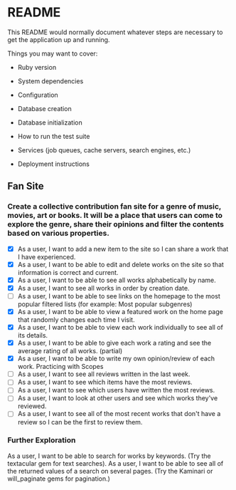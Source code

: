 # README

This README would normally document whatever steps are necessary to get the
application up and running.

Things you may want to cover:

* Ruby version

* System dependencies

* Configuration

* Database creation

* Database initialization

* How to run the test suite

* Services (job queues, cache servers, search engines, etc.)

* Deployment instructions

## Fan Site
### Create a collective contribution fan site for a genre of music, movies, art or books. It will be a place that users can come to explore the genre, share their opinions and filter the contents based on various properties.

- [x] As a user, I want to add a new item to the site so I can share a work that I have experienced.
- [x] As a user, I want to be able to edit and delete works on the site so that information is correct and current.
- [x] As a user, I want to be able to see all works alphabetically by name.
- [x] As a user, I want to see all works in order by creation date.
- [ ] As a user, I want to be able to see links on the homepage to the most popular filtered lists (for example: Most popular subgenres)
- [x] As a user, I want to be able to view a featured work on the home page that randomly changes each time I visit.
- [x] As a user, I want to be able to view each work individually to see all of its details.
- [x] As a user, I want to be able to give each work a rating and see the average rating of all works. (partial)
- [x] As a user, I want to be able to write my own opinion/review of each work.
Practicing with Scopes
- [ ] As a user, I want to see all reviews written in the last week.
- [ ] As a user, I want to see which items have the most reviews.
- [ ] As a user, I want to see which users have written the most reviews.
- [ ] As a user, I want to look at other users and see which works they've reviewed.
- [ ] As a user, I want to see all of the most recent works that  don't have a review so I can be the first to review them.

### Further Exploration
As a user, I want to be able to search for works by keywords. (Try the textacular gem for text searches).
As a user, I want to be able to see all of the returned values of a search on several pages. (Try the Kaminari or will_paginate gems for pagination.)
